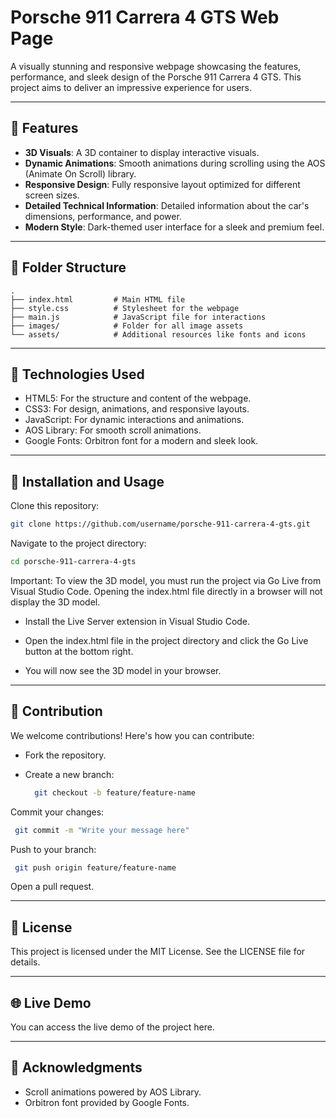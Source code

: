 # Porsche 911 Carrera 4 GTS Web Page

A visually stunning and responsive webpage showcasing the features, performance, and sleek design of the Porsche 911 Carrera 4 GTS. This project aims to deliver an impressive experience for users.

---

## 🌟 Features

- **3D Visuals**: A 3D container to display interactive visuals.
- **Dynamic Animations**: Smooth animations during scrolling using the AOS (Animate On Scroll) library.
- **Responsive Design**: Fully responsive layout optimized for different screen sizes.
- **Detailed Technical Information**: Detailed information about the car's dimensions, performance, and power.
- **Modern Style**: Dark-themed user interface for a sleek and premium feel.

---

## 📂 Folder Structure

```plaintext
.
├── index.html         # Main HTML file
├── style.css          # Stylesheet for the webpage
├── main.js            # JavaScript file for interactions
├── images/            # Folder for all image assets
└── assets/            # Additional resources like fonts and icons

```

---

## 🚀 Technologies Used
- HTML5: For the structure and content of the webpage.
- CSS3: For design, animations, and responsive layouts.
- JavaScript: For dynamic interactions and animations.
- AOS Library: For smooth scroll animations.
- Google Fonts: Orbitron font for a modern and sleek look.

---

## 🔧 Installation and Usage

Clone this repository:

  ```bash 
  git clone https://github.com/username/porsche-911-carrera-4-gts.git
 ```

Navigate to the project directory:

  ```bash 
  cd porsche-911-carrera-4-gts
 ```

   
Important: To view the 3D model, you must run the project via Go Live from Visual Studio Code. Opening the index.html file directly in a browser will not display the 3D model.

- Install the Live Server extension in Visual Studio Code.

- Open the index.html file in the project directory and click the Go Live button at the bottom right.

- You will now see the 3D model in your browser.


---


## 🤝 Contribution
We welcome contributions! Here's how you can contribute:

- Fork the repository.
- Create a new branch:

  ```bash
    git checkout -b feature/feature-name
  ```
  
Commit your changes:

  ```bash
   git commit -m "Write your message here"
  ```

Push to your branch:

  ```bash
   git push origin feature/feature-name
  ```

Open a pull request.

---

## 📜 License
This project is licensed under the MIT License. See the LICENSE file for details.


---


## 🌐 Live Demo
You can access the live demo of the project here.


---


## 📝 Acknowledgments
- Scroll animations powered by AOS Library.
- Orbitron font provided by Google Fonts.


